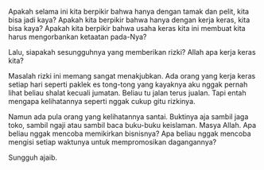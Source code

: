 Apakah selama ini kita berpikir bahwa hanya dengan tamak dan pelit, kita bisa jadi kaya? Apakah kita berpikir bahwa hanya dengan kerja keras, kita bisa kaya? Apakah kita berpikir bahwa usaha keras kita ini membuat kita harus mengorbankan ketaatan pada-Nya?

Lalu, siapakah sesungguhnya yang memberikan rizki? Allah apa kerja keras kita?

Masalah rizki ini memang sangat menakjubkan. Ada orang yang kerja keras setiap hari seperti paklek es tong-tong yang kayaknya aku nggak pernah lihat beliau shalat kecuali jumatan. Beliau tu jalan terus jualan. Tapi entah mengapa kelihatannya seperti nggak cukup gitu rizkinya.

Namun ada pula orang yang kelihatannya santai. Buktinya aja sambil jaga toko, sambil ngaji atau sambil baca buku-buku keislaman. Masya Allah. Apa beliau nggak mencoba memikirkan bisnisnya? Apa beliau nggak mencoba mengisi setiap waktunya untuk mempromosikan dagangannya?

Sungguh ajaib.